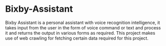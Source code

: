 # Bixby-Assistant
Bixby Assistant is a personal assistant with voice recognition intelligence, it takes input from the user in the form of voice command or text and process it and returns the output in various forms as required. This project makes use of web crawling for fetching certain data required for this project.

